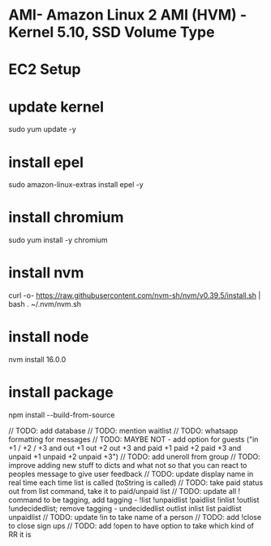 # AMI- Amazon Linux 2 AMI (HVM) - Kernel 5.10, SSD Volume Type
# EC2 Setup

# update kernel
sudo yum update -y

# install epel
sudo amazon-linux-extras install epel -y

# install chromium
sudo yum install -y chromium

# install nvm
curl -o- https://raw.githubusercontent.com/nvm-sh/nvm/v0.39.5/install.sh | bash
. ~/.nvm/nvm.sh

# install node
nvm install 16.0.0


# install package
npm install --build-from-source


// TODO: add database
// TODO: mention waitlist
// TODO: whatsapp formatting for messages
// TODO: MAYBE NOT - add option for guests ("in +1 / +2 / +3 and out +1 out +2 out +3 and paid +1 paid +2 paid +3 and unpaid +1 unpaid +2 unpaid +3")
// TODO: add uneroll from group
// TODO: improve adding new stuff to dicts and what not so that you can react to peoples message to give user feedback
// TODO: update display name in real time each time list is called (toString is called)
// TODO: take paid status out from list command, take it to paid/unpaid list
// TODO: update all ! command to be tagging, add tagging - !list !unpaidlist !paidlist !inlist !outlist !undecidedlist; remove tagging - undecidedlist outlist inlist list paidlist unpaidlist
// TODO: update !in to take name of a person
// TODO: add !close to close sign ups
// TODO: add !open to have option to take which kind of RR it is